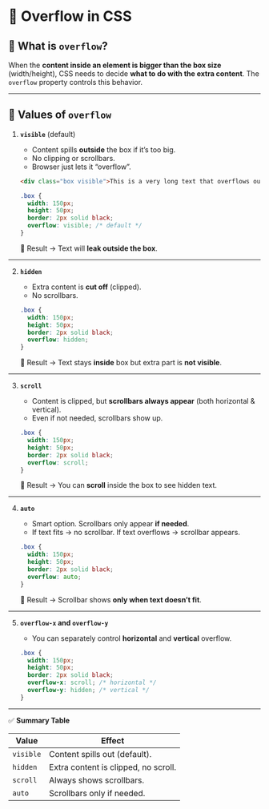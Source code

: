 # 🌊 Overflow in CSS

## 🔹 What is `overflow`?

When the **content inside an element is bigger than the box size** (width/height), CSS needs to decide **what to do with the extra content**.
The `overflow` property controls this behavior.

---

## 🔹 Values of `overflow`

1. **`visible`** (default)

   * Content spills **outside** the box if it’s too big.
   * No clipping or scrollbars.
   * Browser just lets it “overflow”.

   ```html
   <div class="box visible">This is a very long text that overflows outside.</div>
   ```

   ```css
   .box {
     width: 150px;
     height: 50px;
     border: 2px solid black;
     overflow: visible; /* default */
   }
   ```

   🔎 Result → Text will **leak outside the box**.

---

2. **`hidden`**

   * Extra content is **cut off** (clipped).
   * No scrollbars.

   ```css
   .box {
     width: 150px;
     height: 50px;
     border: 2px solid black;
     overflow: hidden;
   }
   ```

   🔎 Result → Text stays **inside** box but extra part is **not visible**.

---

3. **`scroll`**

   * Content is clipped, but **scrollbars always appear** (both horizontal & vertical).
   * Even if not needed, scrollbars show up.

   ```css
   .box {
     width: 150px;
     height: 50px;
     border: 2px solid black;
     overflow: scroll;
   }
   ```

   🔎 Result → You can **scroll** inside the box to see hidden text.

---

4. **`auto`**

   * Smart option. Scrollbars only appear **if needed**.
   * If text fits → no scrollbar. If text overflows → scrollbar appears.

   ```css
   .box {
     width: 150px;
     height: 50px;
     border: 2px solid black;
     overflow: auto;
   }
   ```

   🔎 Result → Scrollbar shows **only when text doesn’t fit**.

---

5. **`overflow-x` and `overflow-y`**

   * You can separately control **horizontal** and **vertical** overflow.

   ```css
   .box {
     width: 150px;
     height: 50px;
     border: 2px solid black;
     overflow-x: scroll; /* horizontal */
     overflow-y: hidden; /* vertical */
   }
   ```

---

✅ **Summary Table**

| Value     | Effect                               |
| --------- | ------------------------------------ |
| `visible` | Content spills out (default).        |
| `hidden`  | Extra content is clipped, no scroll. |
| `scroll`  | Always shows scrollbars.             |
| `auto`    | Scrollbars only if needed.           |
